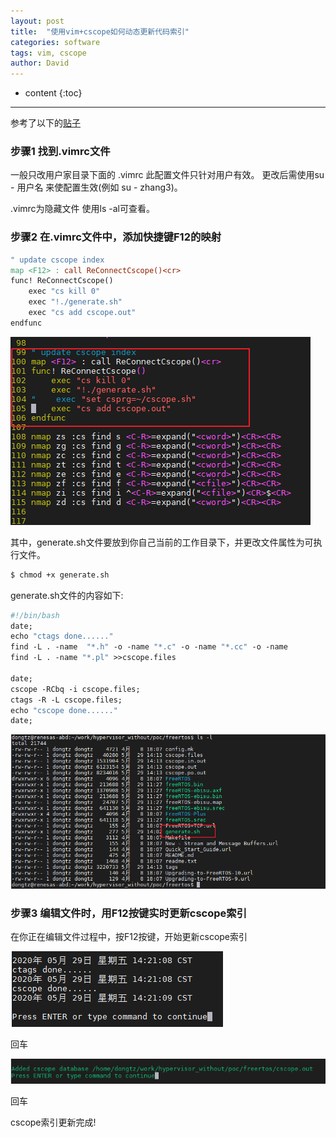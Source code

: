 ```yaml
---
layout: post
title:  "使用vim+cscope如何动态更新代码索引"
categories: software
tags: vim, cscope
author: David
---
```


* content
{:toc}

---
参考了以下的[贴子 ](https://kinlin.github.io/2019/04/01/How-to-dynamic-update-the-tags-with-cscope/)


### 步骤1 找到.vimrc文件

一般只改用户家目录下面的 .vimrc 此配置文件只针对用户有效。
更改后需使用su - 用户名 来使配置生效(例如 su - zhang3)。

.vimrc为隐藏文件 使用ls -al可查看。

### 步骤2 在.vimrc文件中，添加快捷键F12的映射

```makefile
" update cscope index
map <F12> : call ReConnectCscope()<cr>
func! ReConnectCscope()
    exec "cs kill 0"
    exec "!./generate.sh"
    exec "cs add cscope.out"
endfunc

```

![F12按键映射](https://github.com/titron/titron.github.io/raw/master/img/2020-05-29-vim_cscope_1.png)

其中，generate.sh文件要放到你自己当前的工作目录下，并更改文件属性为可执行文件。

```bash
$ chmod +x generate.sh
```
generate.sh文件的内容如下:

```makefile
#!/bin/bash
date;
echo "ctags done......"
find -L . -name  "*.h" -o -name "*.c" -o -name "*.cc" -o -name
find -L . -name "*.pl" >>cscope.files

date;
cscope -RCbq -i cscope.files;
ctags -R -L cscope.files;
echo "cscope done......"
date;

```
![generate.sh放置到工作目录下](https://github.com/titron/titron.github.io/raw/master/img/2020-05-29-vim_cscope_generate.png)

### 步骤3 编辑文件时，用F12按键实时更新cscope索引

在你正在编辑文件过程中，按F12按键，开始更新cscope索引

![更新cscope索引](https://github.com/titron/titron.github.io/raw/master/img/2020-05-29-vim_cscope_update_index.png)

回车

![更新cscope索引2](https://github.com/titron/titron.github.io/raw/master/img/2020-05-29-vim_cscope_update_index2.png)

回车


cscope索引更新完成!


